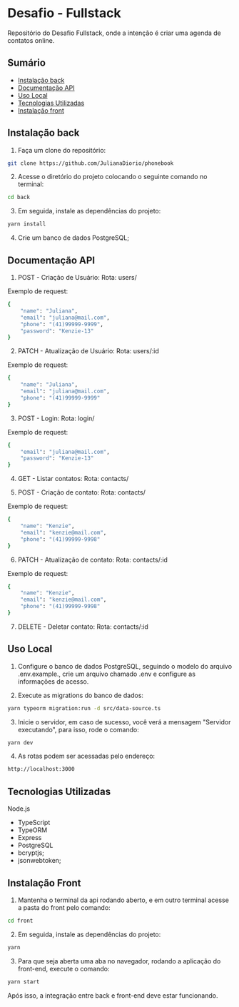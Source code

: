# Desafio - Fullstack

Repositório do Desafio Fullstack, onde a intenção é criar uma agenda de contatos online.

## Sumário

- [Instalação back](#instalação)
- [Documentação API](#documentação-api)
- [Uso Local](#uso-local)
- [Tecnologias Utilizadas](#tecnologias-utilizadas)
- [Instalação front](#instalação-front)

## Instalação back

1. Faça um clone do repositório:

```bash
git clone https://github.com/JulianaDiorio/phonebook
```

2. Acesse o diretório do projeto colocando o seguinte comando no terminal:

```bash
cd back
```

3. Em seguida, instale as dependências do projeto:

```bash
yarn install
```

4. Crie um banco de dados PostgreSQL;

## Documentação API

1. POST - Criação de Usuário:
   Rota: users/

Exemplo de request:

```bash
{
    "name": "Juliana",
    "email": "juliana@mail.com",
	"phone": "(41)99999-9999",
    "password": "Kenzie-13"
}
```

2. PATCH - Atualização de Usuário:
   Rota: users/:id

Exemplo de request:

```bash
{
    "name": "Juliana",
    "email": "juliana@mail.com",
	"phone": "(41)99999-9999"
}
```

3. POST - Login:
   Rota: login/

Exemplo de request:

```bash
{
    "email": "juliana@mail.com",
    "password": "Kenzie-13"
}
```

4. GET - Listar contatos:
   Rota: contacts/

5. POST - Criação de contato:
   Rota: contacts/

Exemplo de request:

```bash
{
    "name": "Kenzie",
    "email": "kenzie@mail.com",
	"phone": "(41)99999-9998"
}
```

6. PATCH - Atualização de contato:
   Rota: contacts/:id

Exemplo de request:

```bash
{
    "name": "Kenzie",
    "email": "kenzie@mail.com",
	"phone": "(41)99999-9998"
}
```

7. DELETE - Deletar contato:
   Rota: contacts/:id

## Uso Local

1. Configure o banco de dados PostgreSQL, seguindo o modelo do arquivo .env.example., crie um arquivo chamado .env e configure as informações de acesso.

2. Execute as migrations do banco de dados:

```bash
yarn typeorm migration:run -d src/data-source.ts
```

3. Inicie o servidor, em caso de sucesso, você verá a mensagem "Servidor executando", para isso, rode o comando:

```bash
yarn dev
```

4. As rotas podem ser acessadas pelo endereço:

```bash
http://localhost:3000
```

## Tecnologias Utilizadas

Node.js

- TypeScript
- TypeORM
- Express
- PostgreSQL
- bcryptjs;
- jsonwebtoken;

## Instalação Front

1. Mantenha o terminal da api rodando aberto, e em outro terminal acesse a pasta do front pelo comando:

```bash
cd front
```

2. Em seguida, instale as dependências do projeto:

```bash
yarn
```

3. Para que seja aberta uma aba no navegador, rodando a aplicação do front-end, execute o comando:

```bash
yarn start
```

Após isso, a integração entre back e front-end deve estar funcionando.

